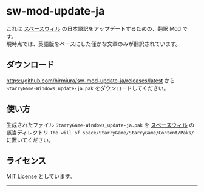 # sw-mod-update-ja

これは [スペースウィル] の日本語訳をアップデートするための、翻訳 Mod です。  
現時点では、英語版をベースにした僅かな文章のみが翻訳されています。

## ダウンロード

https://github.com/hirmiura/sw-mod-update-ja/releases/latest から `StarryGame-Windows_update-ja.pak` をダウンロードしてください。

## 使い方

生成されたファイル `StarryGame-Windows_update-ja.pak` を [スペースウィル] の該当ディレクトリ `The will of space/StarryGame/StarryGame/Content/Paks/` に置いてください。

## ライセンス

[MIT License] としています。

---

[スペースウィル]: https://store.steampowered.com/app/2639400/
[MIT License]: https://opensource.org/license/mit/
